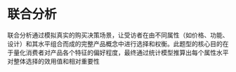 # 联合分析

联合分析通过模拟真实的购买决策场景，让受访者在由不同属性（如价格、功能、设计）和其水平组合而成的完整产品概念中进行选择和权衡。此题型的核心目的在于量化消费者对产品各个特征的偏好程度，最终通过统计模型推算出每个属性水平对整体选择的效用值和相对重要性

